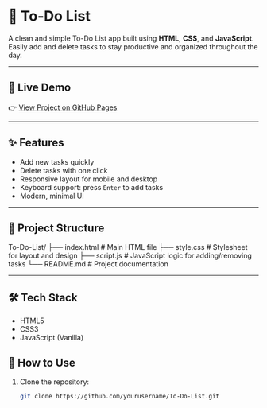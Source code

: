 # 📝 To-Do List

A clean and simple To-Do List app built using **HTML**, **CSS**, and **JavaScript**.  
Easily add and delete tasks to stay productive and organized throughout the day.

---

## 🚀 Live Demo

👉 [View Project on GitHub Pages](https://nikhildhimann.github.io/To-Do-List/)  

---

## ✨ Features

- Add new tasks quickly
- Delete tasks with one click
- Responsive layout for mobile and desktop
- Keyboard support: press `Enter` to add tasks
- Modern, minimal UI

---

## 📁 Project Structure

To-Do-List/
├── index.html # Main HTML file
├── style.css # Stylesheet for layout and design
├── script.js # JavaScript logic for adding/removing tasks
└── README.md # Project documentation


---

## 🛠️ Tech Stack

- HTML5
- CSS3
- JavaScript (Vanilla)


## 📌 How to Use

1. Clone the repository:
   ```bash
   git clone https://github.com/yourusername/To-Do-List.git

   
